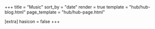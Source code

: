 +++
title = "Music"
sort_by = "date"
render = true
template = "hub/hub-blog.html"
page_template = "hub/hub-page.html"

[extra]
hasicon = false
+++

